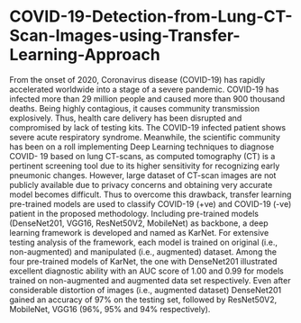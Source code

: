 # COVID-19-Detection-from-Lung-CT-Scan-Images-using-Transfer-Learning-Approach
From the onset of 2020, Coronavirus disease (COVID-19) has rapidly accelerated worldwide into a stage of a severe pandemic. COVID-19 has infected more than 29 million people and caused more than 900 thousand deaths. Being highly contagious, it causes community transmission explosively. Thus, health care delivery has been disrupted and compromised by lack of testing kits. The COVID-19 infected patient shows severe acute respiratory syndrome. Meanwhile, the scientific community has been on a roll implementing Deep Learning techniques to diagnose COVID- 19 based on lung CT-scans, as computed tomography (CT) is a pertinent screening tool due to its higher sensitivity for recognizing early pneumonic changes. However, large dataset of CT-scan images are not publicly available due to privacy concerns and obtaining very accurate model becomes difficult. Thus to overcome this drawback, transfer learning pre-trained models are used to classify COVID-19 (+ve) and COVID-19 (-ve) patient in the proposed methodology. Including pre-trained models (DenseNet201, VGG16, ResNet50V2, MobileNet) as backbone, a deep learning framework is developed and named as KarNet. For extensive testing analysis of the framework, each model is trained on original (i.e., non-augmented) and manipulated (i.e., augmented) dataset. Among the four pre-trained models of KarNet, the one with DenseNet201 illustrated excellent diagnostic ability with an AUC score of 1.00 and 0.99 for models trained on non-augmented and augmented data set respectively. Even after considerable distortion of images (i.e., augmented dataset) DenseNet201 gained an accuracy of 97% on the testing set, followed by ResNet50V2, MobileNet, VGG16 (96%, 95% and 94% respectively).
